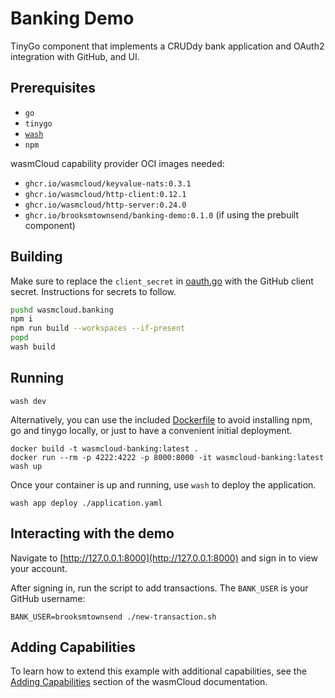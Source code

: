 # Banking Demo

TinyGo component that implements a CRUDdy bank application and OAuth2 integration with GitHub, and UI.

## Prerequisites

- `go`
- `tinygo`
- [`wash`](https://wasmcloud.com/docs/installation)
- `npm`

wasmCloud capability provider OCI images needed:

- `ghcr.io/wasmcloud/keyvalue-nats:0.3.1`
- `ghcr.io/wasmcloud/http-client:0.12.1`
- `ghcr.io/wasmcloud/http-server:0.24.0`
- `ghcr.io/brooksmtownsend/banking-demo:0.1.0` (if using the prebuilt component)

## Building

Make sure to replace the `client_secret` in [oauth.go](./oauth.go) with the GitHub client secret. Instructions for secrets to follow.

```bash
pushd wasmcloud.banking
npm i
npm run build --workspaces --if-present
popd
wash build
```

## Running

```shell
wash dev
```

Alternatively, you can use the included [Dockerfile](./Dockerfile) to avoid installing npm, go and tinygo locally, or just to have a convenient initial deployment.

```shell
docker build -t wasmcloud-banking:latest .
docker run --rm -p 4222:4222 -p 8000:8000 -it wasmcloud-banking:latest wash up
```

Once your container is up and running, use `wash` to deploy the application.

```shell
wash app deploy ./application.yaml
```

## Interacting with the demo

Navigate to [http://127.0.0.1:8000](http://127.0.0.1:8000) and sign in to view your account.

After signing in, run the script to add transactions. The `BANK_USER` is your GitHub username:

```shell
BANK_USER=brooksmtownsend ./new-transaction.sh
```

## Adding Capabilities

To learn how to extend this example with additional capabilities, see the [Adding Capabilities](https://wasmcloud.com/docs/tour/adding-capabilities?lang=tinygo) section of the wasmCloud documentation.
